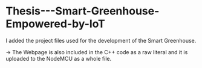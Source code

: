 # Thesis---Smart-Greenhouse-Empowered-by-IoT
I added the project files used for the development of the Smart Greenhouse.

-> The Webpage is also included in the C++ code as a raw literal and it is uploaded to the NodeMCU as a whole file.
